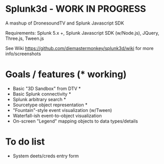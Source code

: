 # Splunk3d - WORK IN PROGRESS

A mashup of DronesoundTV and Splunk Javascript SDK

Requirements: Splunk 5.x +, Splunk Javascript SDK (w/Node.js), JQuery, Three.js, Tween.js

See Wiki https://github.com/diemastermonkey/splunk3d/wiki for more info/screenshots

# Goals / features (* working)
  - Basic "3D Sandbox" from DTV *
  - Basic Splunk connectivity *
  - Splunk arbitrary search *
  - Sourcetype object representation *
  - "Fountain"-style event visualization (w/Tween)
  - Waterfall-ish event-to-object visualization 
  - On-screen "Legend" mapping objects to data types/details

# To do list
  - System deets/creds entry form
  
